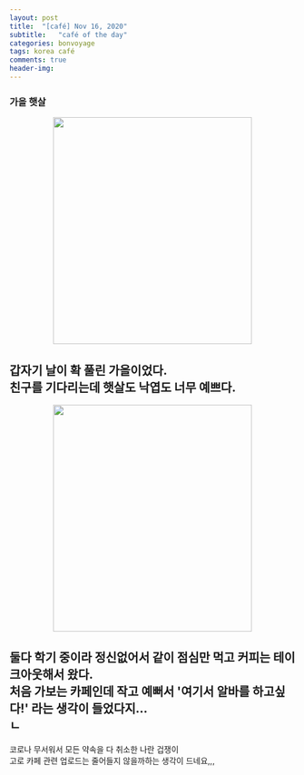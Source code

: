 ```yaml
---
layout: post
title:  "[café] Nov 16, 2020"
subtitle:   "café of the day"
categories: bonvoyage
tags: korea café
comments: true
header-img: 
---
```


### 가을 햇살
  
<center><img src="https://ataraxiady.github.io/assets/img/bonvoyage/korea/2020-11-16-cafe1.jpeg" width="350" height="400"></center> 
  
갑자기 날이 확 풀린 가을이었다.  
친구를 기다리는데 햇살도 낙엽도 너무 예쁘다.   
--- 
<center><img src="https://ataraxiady.github.io/assets/img/bonvoyage/korea/2020-11-16-cafe2.jpeg" width="350" height="400"></center>
  
둘다 학기 중이라 정신없어서 같이 점심만 먹고 커피는 테이크아웃해서 왔다.  
처음 가보는 카페인데 작고 예뻐서 '여기서 알바를 하고싶다!' 라는 생각이 들었다지...  
     ㄴ
---
  
코로나 무서워서 모든 약속을 다 취소한 나란 겁쟁이  
고로 카페 관련 업로드는 줄어들지 않을까하는 생각이 드네요,,,  
  
  